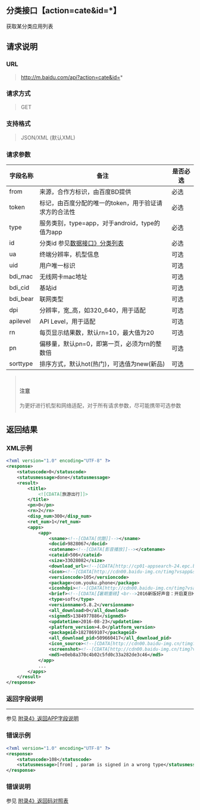 ## 分类接口【action=cate&id=*】
获取某分类应用列表

## 请求说明 ##
### URL ###
> http://m.baidu.com/api?action=cate&id=*

### 请求方式 ###
> GET

### 支持格式 ###
> JSON/XML (默认XML)

### 请求参数 ###
|字段名称  | 备注 | 是否必选
| ------------ | ------------ | ------------
| from   | 来源，合作方标识，由百度BD提供 | <red>必选</red>
| token  | 标记，由百度分配的唯一的token，用于验证请求方的合法性 | <red>必选</red>
| type  |服务类别，type=app，对于android，type的值为app | <red>必选</red>
| id    |分类id 参见[数据接口》分类列表](/api?bdi_docs=1&action=intro&source=natintro_catelist&cur=natintro "数据接口》分类列表")  |<red>必选</red>
| ua    |终端分辨率，机型信息|    可选
| uid   |用户唯一标识 |可选
|bdi_mac    |无线网卡mac地址| 可选
|bdi_cid    |基站id   |可选
|bdi_bear   |联网类型   |可选
|dpi    |分辨率，宽_高，如320_640，用于适配  |可选
|apilevel|  API Level，用于适配| 可选
|rn |每页显示结果数，默认rn=10，最大值为20 |可选
|pn |偏移量，默认pn=0，即第一页，必须为rn的整数倍  |可选
|sorttype   |排序方式，默认hot(热门)，可选值为new(新品) |可选

<blockquote class="bs-callout bs-callout-warning" style="padding:10px"><h4>注意</h4>为更好进行机型和网络适配，对于所有请求参数，尽可能携带可选参数</blockquote>

## 返回结果 ##
### XML示例 ###
```xml
<?xml version="1.0" encoding="UTF-8" ?>
<response>
    <statuscode>0</statuscode>
    <statusmessage>done</statusmessage>
    <result>
        <title>
            <![CDATA[旅游出行]]>
        </title>
        <pn>0</pn>
        <rn>2</rn>
        <disp_num>300</disp_num>
        <ret_num>1</ret_num>
        <apps>
            <app>
    			<sname><!--[CDATA[优酷]]--></sname>
    			<docid>9828067</docid>
    			<catename><!--[CDATA[影音播放]]--></catename>
    			<cateid>506</cateid>
    			<size>33028082</size>
    			<download_url><!--[CDATA[http://cp01-appsearch-24.epc.baidu.com:8230/api?action=redirect&token=&from=1017206c&type=app&dltype=new&refid=1895639339&tj=soft_9828067_1827869107_%E4%BC%98%E9%85%B7&refp=action_batchapp&blink=c762687474703a2f2f612e67646f776e2e62616964752e636f6d2f646174612f7769736567616d652f306334623032633566643063333361322f796f756b755f3130352e61706b3f66726f6d3d6131313031ce57&crversion=1]]--></download_url>
    			<icon><!--[CDATA[http://cdn00.baidu-img.cn/timg?vsapp&size=b800_800&quality=100&imgtype=3&er&sec=0&di=9de6e80ad53e45aec5e89db13379bf5e&ref=http%3A%2F%2Fh.hiphotos.bdimg.com&src=http%3A%2F%2Fh.hiphotos.bdimg.com%2Fwisegame%2Fpic%2Fitem%2F354e9258d109b3de8b5cf4d0c4bf6c81810a4ca2.jpg]]--></icon>
    			<versioncode>105</versioncode>
    			<package>com.youku.phone</package>
    			<iconhdpi><!--[CDATA[http://cdn00.baidu-img.cn/timg?vsapp&size=b800_800&quality=100&imgtype=3&er&sec=0&di=d89d487982a99df117cb6016e60a0039&ref=http%3A%2F%2Fd.hiphotos.bdimg.com&src=http%3A%2F%2Fd.hiphotos.bdimg.com%2Fwisegame%2Fpic%2Fitem%2F5a12b31bb051f819fd2d10f2d2b44aed2e73e77a.jpg]]--></iconhdpi>
    			<brief><!--[CDATA[【暑期重磅】<br-->2016新版好声音：开启夏日HIGH唱模式，不仅有周杰伦“小公举”等四位导师，更有李咏担当主持PK好舌头<br>【16个老公等你撩一夏】<br>微微一笑很倾城：全网独播，看杨洋郑爽湿身咚，媲美双宋CP好肤质<br>任意依恋：年度超甜虐恋韩剧，金宇彬秀智边虐边爱，只在优酷热播<br>幻城：全网热播，十年一瞬，幻你回城<br>诛仙青云志：联合独播，十年诛仙，引爆今夏<br>十宗罪：全网独播，诡异离奇的悬疑实案，撩人心弦的惊天侦破<br>步步惊心:丽：同步韩国全网独播即将上线，IU迷之穿越虐恋李准基，鲜肉王子团驾到苏裂天际<br>【更多热播霸屏来袭】<br>综艺：极限挑战2、火星情报局、金星秀、花样姐姐2、RM、我们相爱吧2、欢乐喜剧人、花样男团、跨界歌王、咱们穿越吧<br>剧集：好先生、欢乐颂、小丈夫、山海经、因为爱情有幸福、好想好想爱上你、琅琊榜、仙剑云之凡、解密，鲜肉大剧尽在优酷<br>海外：夜班经理、奶酪陷阱、学校2015、Oh我的维纳斯，步步惊心:丽即将上线<br>电影：老炮儿、功夫熊猫3、荒野猎人、美人鱼、星球大战、神探夏洛克，小门神，院线最新大片扎堆热播。]]&gt;</brief>
    			<type>soft</type>
    			<versionname>5.8.2</versionname>
    			<all_download>0</all_download>
    			<signmd5>1384977886</signmd5>
    			<updatetime>2016-08-23</updatetime>
    			<platform_version>4.0</platform_version>
    			<packageid>1827869107</packageid>
    			<all_download_pid>509660417</all_download_pid>
    			<icon_source><!--[CDATA[http://cdn00.baidu-img.cn/timg?vsapp&size=b800_800&quality=100&imgtype=3&er&sec=0&di=2988c90cff5bfc364c7411d1db02d1e2&ref=http%3A%2F%2Fb.hiphotos.bdimg.com&src=http%3A%2F%2Fb.hiphotos.bdimg.com%2Fwisegame%2Fpic%2Fitem%2Fd78f8c5494eef01fc33f1f7de8fe9925bc317d5b.jpg]]--></icon_source>
    			<screenshot><!--[CDATA[http://cdn00.baidu-img.cn/timg?vsapp&size=b800_800&quality=100&imgtype=3&er&sec=0&di=7df1d00c32ece507dcf91866d13758cd&ref=http%3A%2F%2Fe.hiphotos.bdimg.com&src=http%3A%2F%2Fe.hiphotos.bdimg.com%2Fwisegame%2Fpic%2Fitem%2Fe8d4b31c8701a18b03e301f7962f07082838fe7a.jpg;http://cdn00.baidu-img.cn/timg?vsapp&size=b800_800&quality=100&imgtype=3&er&sec=0&di=702a4dfe5f5f6d7f4e6efbf3d87a4ab5&ref=http%3A%2F%2Fh.hiphotos.bdimg.com&src=http%3A%2F%2Fh.hiphotos.bdimg.com%2Fwisegame%2Fpic%2Fitem%2F9e1f4134970a304e02c1b042d9c8a786c8175ca2.jpg;http://cdn00.baidu-img.cn/timg?vsapp&size=b800_800&quality=100&imgtype=3&er&sec=0&di=66165e1d2183e60871bcd5d73f1437a0&ref=http%3A%2F%2Fe.hiphotos.bdimg.com&src=http%3A%2F%2Fe.hiphotos.bdimg.com%2Fwisegame%2Fpic%2Fitem%2Ff6cad1c8a786c91753e04281c13d70cf3ac757a2.jpg;http://cdn00.baidu-img.cn/timg?vsapp&size=b800_800&quality=100&imgtype=3&er&sec=0&di=e55855fbce9d7c7638c859bc63605f2c&ref=http%3A%2F%2Ff.hiphotos.bdimg.com&src=http%3A%2F%2Ff.hiphotos.bdimg.com%2Fwisegame%2Fpic%2Fitem%2F0f81800a19d8bc3eac6215728a8ba61ea8d3451b.jpg;http://cdn00.baidu-img.cn/timg?vsapp&size=b800_800&quality=100&imgtype=3&er&sec=0&di=b3a2001a44d8ef46dd3213925b0a6cc9&ref=http%3A%2F%2Fb.hiphotos.bdimg.com&src=http%3A%2F%2Fb.hiphotos.bdimg.com%2Fwisegame%2Fpic%2Fitem%2Fb209b3de9c82d158d5494909880a19d8bd3e42ba.jpg]]--></screenshot>
    			<md5>e0eb8a370c4b02c5fd0c33a282de3c46</md5>
    		</app>
            ...
        </apps>
    </result>
</response>
```

### 返回字段说明 ###
----------
参见 [附录4》返回APP字段说明](/api?bdi_docs=1&action=intro&source=intro_extrainfo4&cur=natintro "附录4》返回APP字段说明")

### 错误示例 ###
```xml
<?xml version="1.0" encoding="UTF-8" ?>
<response>
    <statuscode>108</statuscode>
    <statusmessage>[from] , param is signed in a wrong type</statusmessage>
</response>
```
### 错误说明 ###
参见 [附录4》返回码对照表](/api?bdi_docs=1&action=intro&source=intro_extrainfo4&cur=natintro "附录4》返回码对照表")
